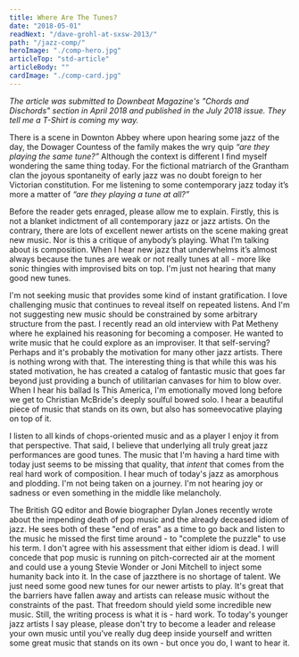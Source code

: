 ```yaml
---
title: Where Are The Tunes?
date: "2018-05-01"
readNext: "/dave-grohl-at-sxsw-2013/"
path: "/jazz-comp/"
heroImage: "./comp-hero.jpg"
articleTop: "std-article"
articleBody: ""
cardImage: "./comp-card.jpg"
---
```

<div class="std-article">
<em>The article was submitted to Downbeat Magazine's "Chords and Dischords" section in April 2018 and published in the July 2018 issue. They tell me a T-Shirt is coming my way.</em>

There is a scene in Downton Abbey where upon hearing some jazz of the day, the Dowager Countess of the family makes the wry quip <em>“are they playing the same tune?”</em>  Although the context is different I find myself wondering the same thing today. For the fictional matriarch of the Grantham clan the joyous spontaneity of early jazz was no doubt foreign to her Victorian constitution. For me listening to some contemporary jazz today it’s more a matter of <em>“are they playing a tune at all?”</em>

Before the reader gets enraged, please allow me to explain. Firstly, this is not a blanket indictment of all contemporary jazz or jazz artists. On the contrary, there are lots of excellent newer artists on the scene making great new music. Nor is this a critique of anybody’s playing. What I’m talking about is composition. When I hear new jazz that underwhelms it’s almost always because the tunes are weak or not really tunes at all - more like sonic thingies with improvised bits on top. I'm just not hearing that many good new tunes.

I'm not seeking music that provides some kind of instant gratification. I love challenging music that continues to reveal itself on repeated listens. And I'm not suggesting new music should be constrained by some arbitrary structure from the past. I recently read an old interview with Pat Metheny where he explained his reasoning for becoming a composer. He wanted to write music that he could explore as an improviser. It that self-serving? Perhaps and it's probably the motivation for many other jazz artists. There is nothing wrong with that. The interesting thing is that while this was his stated motivation, he ​has created a catalog of fantastic music that goes far beyond ​just ​providing a bunch of utilitarian canvases ​for him to blow over. When I hear his ballad Is This America, I'm emotionally moved long before we get to Christian McBride's deeply soulful bowed solo. I hear a beautiful ​​piece of music​ that stands on its own, but also has some ​evocative playing on top of it. 

I listen to all kinds of ​​chops-oriented music and as a player I enjoy it from that perspective. That said, ​I believe that ​underlying all truly great jazz performances are good tunes. The music that I'm having a hard time with today just seems to be missing that quality, that <em>intent</em> that comes from the real hard work of composition. I hear much of today's jazz as amorphous and plodding. I'm not being taken on a journey. I'm not hearing joy or sadness or even something in the middle like melancholy. 

The ​British GQ editor and Bowie biographer Dylan Jones recently wrote about the impending death of pop music and the already deceased idiom of jazz. He sees both of these "end of eras" as a time to go back and listen to the music he missed the first time around - ​to "complete the puzzle" to use his term. I don't agree with his assessment that either idiom is dead. I will concede that pop music is running on pitch-corrected air at the moment and could use a young Stevie Wonder or Joni Mitchell to ​inject some humanity back into it. In the case of jazz ​there is no shortage of talent. ​We just need some ​good new tunes​ for our newer artists to play​. ​It's great that the barriers have fallen away and artists can release music without the constraints of the past. That freedom should yield some incredible new music. Still, the writing process is what it is - hard work. ​To today's younger jazz artists I say please​,​ please don't ​try to ​become a ​​leader and release your own music until you've really dug deep inside yourself and written some great music that stands on its own​ - but once you do, I want to hear it.




</div>

